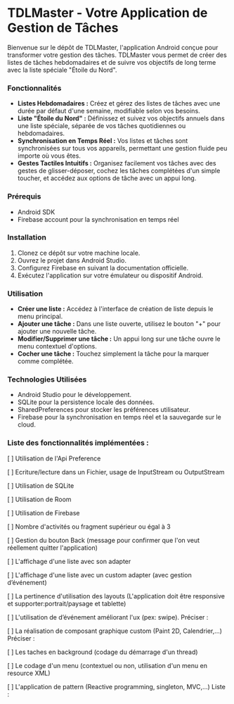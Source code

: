 # **TDLMaster - Votre Application de Gestion de Tâches**

Bienvenue sur le dépôt de TDLMaster, l'application Android conçue pour transformer votre gestion des tâches. TDLMaster vous permet de créer des listes de tâches hebdomadaires et de suivre vos objectifs de long terme avec la liste spéciale "Étoile du Nord".

### **Fonctionnalités**

- **Listes Hebdomadaires :** Créez et gérez des listes de tâches avec une durée par défaut d'une semaine, modifiable selon vos besoins.
- **Liste "Étoile du Nord" :** Définissez et suivez vos objectifs annuels dans une liste spéciale, séparée de vos tâches quotidiennes ou hebdomadaires.
- **Synchronisation en Temps Réel :** Vos listes et tâches sont synchronisées sur tous vos appareils, permettant une gestion fluide peu importe où vous êtes.
- **Gestes Tactiles Intuitifs :** Organisez facilement vos tâches avec des gestes de glisser-déposer, cochez les tâches complétées d'un simple toucher, et accédez aux options de tâche avec un appui long.

### **Prérequis**

- Android SDK
- Firebase account pour la synchronisation en temps réel

### **Installation**

1. Clonez ce dépôt sur votre machine locale.
2. Ouvrez le projet dans Android Studio.
3. Configurez Firebase en suivant la documentation officielle.
4. Exécutez l'application sur votre émulateur ou dispositif Android.

### **Utilisation**

- **Créer une liste :** Accédez à l'interface de création de liste depuis le menu principal.
- **Ajouter une tâche :** Dans une liste ouverte, utilisez le bouton "+" pour ajouter une nouvelle tâche.
- **Modifier/Supprimer une tâche :** Un appui long sur une tâche ouvre le menu contextuel d'options.
- **Cocher une tâche :** Touchez simplement la tâche pour la marquer comme complétée.

### **Technologies Utilisées**

- Android Studio pour le développement.
- SQLite pour la persistence locale des données.
- SharedPreferences pour stocker les préférences utilisateur.
- Firebase pour la synchronisation en temps réel et la sauvegarde sur le cloud.

### Liste des fonctionnalités implémentées :

[ ] Utilisation de l'Api Preference

[ ] Ecriture/lecture dans un Fichier, usage de InputStream ou OutputStream

[ ] Utilisation de SQLite

[ ] Utilisation de Room

[ ] Utilisation de Firebase

[ ] Nombre d'activités ou fragment supérieur ou égal à 3

[ ] Gestion du bouton Back (message pour confirmer que l'on veut réellement quitter l'application)

[ ] L'affichage d'une liste avec son adapter

[ ] L'affichage d'une liste avec un custom adapter (avec gestion d’événement)

[ ] La pertinence d'utilisation des layouts (L'application doit être responsive et supporter:portrait/paysage et tablette)

[ ] L'utilisation de d’événement améliorant l'ux (pex: swipe). Préciser :

[ ] La réalisation de composant graphique custom (Paint 2D, Calendrier,...) Préciser :

[ ] Les taches en background (codage du démarrage d'un thread)

[ ] Le codage d'un menu (contextuel ou non, utilisation d'un menu en resource XML)

[ ] L'application de pattern (Reactive programming, singleton, MVC,...) Liste :
